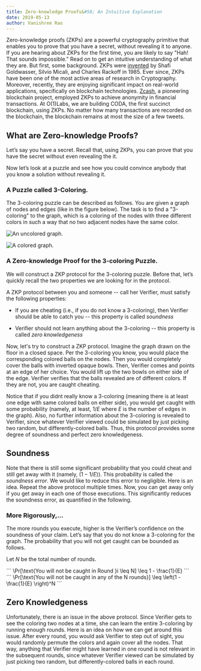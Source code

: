 ```yaml
---
title: Zero-knowledge Proofs&#58; An Intuitive Explanation
date: 2019-05-13
author: Vanishree Rao
---
```


Zero-knowledge proofs (ZKPs) are a powerful cryptography primitive that enables you to prove that you have a secret, without revealing it to anyone.
 If you are hearing about ZKPs for the first time, you are likely to say "Hah! That sounds impossible." Read on to get an intuitive understanding of what they are. But first, some background. ZKPs were [invented](http://people.csail.mit.edu/silvio/Selected%20Scientific%20Papers/Proof%20Systems/The_Knowledge_Complexity_Of_Interactive_Proof_Systems.pdf) by Shafi Goldwasser, Silvio Micali, and Charles Rackoff in 1985. Ever since, ZKPs have been one of the most active areas of research in Cryptography. Moreover, recently, they are enjoying significant impact on real-world applications, specifically on blockchain technologies. [Zcash](https://z.cash/technology/), a pioneering blockchain project, employed ZKPs to achieve anonymity in financial transactions. At O(1)Labs, we are building CODA, the first succinct blockchain, using ZKPs. No matter how many transactions are recorded on the blockchain, the blockchain remains at most the size of a few tweets. 



## What are Zero-knowledge Proofs?

Let’s say you have a secret. Recall that, using ZKPs, you can prove that you have the secret without even revealing the it.

Now let’s look at a puzzle and see how you could convince anybody that you know a solution without revealing it. 


### A Puzzle called 3-Coloring. 

The 3-coloring puzzle can be described as follows. You are given a graph of nodes and edges (like in the figure below). The task is to find a "3-coloring" to the graph, which is a coloring of the nodes with three different colors in such a way that no two adjacent nodes have the same color. 

![An uncolored graph.](/static/blog/zkp/uncolored-graph.png)

![A colored graph.](/static/blog/zkp/colored-graph.png)

### A Zero-knowledge Proof for the 3-coloring Puzzle. 

We will construct a ZKP protocol for the 3-coloring puzzle. Before that, let’s quickly recall the two properties we are looking for in the protocol. 

A ZKP protocol between you and someone -- call her  Verifier, must satisfy the following properties: 

* If you are cheating (i.e., if you do not know a 3-coloring), then Verifier should be able to catch you -- this property is called  _soundness_

* Verifier should not learn anything about the 3-coloring -- this property is called  _zero knowledgeness_

Now, let's try to construct a ZKP protocol. Imagine the graph drawn on the floor in a closed space. Per the 3-coloring you know, you would place the corresponding colored balls on the nodes. Then you would completely cover the balls with inverted opaque bowls. 
Then, Verifier comes and points at an edge of her choice. You would lift up the two bowls on either side of the edge. Verifier verifies that the balls revealed are of different colors. If they are not, you are caught cheating. 

Notice that if you didnt really know a 3-coloring (meaning there is at least one edge with same colored balls on either side), you would get caught with some probability (namely, at least, $1/E$ where $E$ is the number of edges in the graph). Also, no further information about the 3-coloring is revealed to Verifier, since whatever Verifier viewed could be simulated by just picking two random, but differently-colored balls. Thus, this protocol provides some degree of soundness and perfect zero knowledgeness. 

## Soundness

Note that there is still some significant probability that you could cheat and still get away with it (namely, $(1 - 1/E)$). This probability is called the _soundness error_.  We would like to reduce this error to negligible. Here is an idea.  Repeat the above protocol multiple times. Now, you can get away only if you get away in each one of those executions. This significantly reduces the soundness error, as quantified in the following.   






### More Rigorously,…

The more rounds you execute, higher is the Verifier’s confidence on the soundness of your claim. Let’s say that you do not know a 3-coloring for the graph.  The probability that you will not get caught can be bounded as follows. 

Let $N$ be the total number of rounds. 
<div class="katex-block">
```
\Pr[\text{You will not be caught in Round }i \leq N] \leq 1 - \frac{1}{E}
```
</div>

<div class="katex-block">
```
\Pr[\text{You will not be caught in any of the N rounds}] \leq \left(1 - \frac{1}{E} \right)^N
```
</div>







 

## Zero Knowledgeness

Unfortunately, there is an issue in the above protocol. Since Verifier gets to see the coloring two nodes at a time, she can learn the entire 3-coloring by running enough rounds. Here is an idea on how we can get around this issue. After every round, you would ask Verifier to step out of sight, you would randomly permute the colors and again cover all the nodes. That way, anything that Verifier might have learned in one round is not relevant in the subsequent rounds, since whatever Verifier viewed can be simulated by just picking two random, but differently-colored balls in each round. 


 


